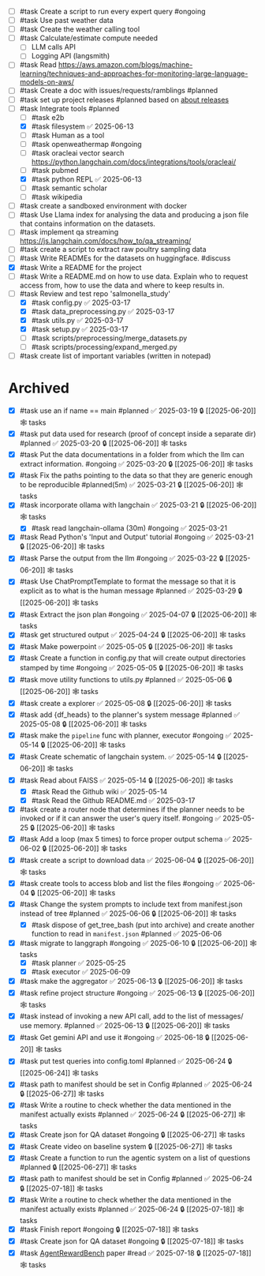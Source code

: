 - [ ] #task Create a script to run every expert query #ongoing
- [ ] #task Use past weather data
- [ ] #task Create the weather calling tool
- [ ] #task Calculate/estimate compute needed 
	- [ ] LLM calls API
	- [ ] Logging API (langsmith)
- [ ] #task Read https://aws.amazon.com/blogs/machine-learning/techniques-and-approaches-for-monitoring-large-language-models-on-aws/
- [ ] #task Create a doc with issues/requests/ramblings #planned
- [ ] #task set up project releases #planned based on [about releases](https://docs.github.com/en/repositories/releasing-projects-on-github/about-releases)
- [ ] #task Integrate tools #planned
	- [ ] #task e2b
	- [x] #task filesystem ✅ 2025-06-13
	- [ ] #task Human as a tool
	- [ ] #task openweathermap #ongoing
	- [ ] #task oracleai vector search https://python.langchain.com/docs/integrations/tools/oracleai/
	- [ ] #task pubmed
	- [x] #task python REPL ✅ 2025-06-13
	- [ ] #task semantic scholar
	- [ ] #task wikipedia
- [ ] #task create a sandboxed environment with docker
- [ ] #task Use Llama index for analysing the data and producing a json file that contains information on the datasets. 
- [ ] #task implement qa streaming https://js.langchain.com/docs/how_to/qa_streaming/
- [ ] #task create a script to extract raw poultry sampling data
- [ ] #task Write READMEs for the datasets on huggingface. #discuss
- [x] #task Write a README for the project 
- [ ] #task Write a README.md on how to use data. Explain who to request access from, how to use the data and where to keep results in.
- [ ] #task Review and test repo 'salmonella_study'
	- [x] #task config.py ✅ 2025-03-17
	- [x] #task data_preprocessing.py ✅ 2025-03-17
	- [x] #task utils.py ✅ 2025-03-17
	- [x] #task setup.py ✅ 2025-03-17
	- [ ] #task scripts/preprocessing/merge_datasets.py
	- [ ] #task scripts/processing/expand_merged.py
- [ ] #task create list of important variables (written in notepad)

# Archived

- [x] #task use an if name == main #planned ✅ 2025-03-19 🔒 [[2025-06-20]] 🕸️ tasks
- [x] #task put data used for research (proof of concept inside a separate dir) #planned ✅ 2025-03-20 🔒 [[2025-06-20]] 🕸️ tasks
- [x] #task Put the data documentations in a folder from which the llm can extract information. #ongoing ✅ 2025-03-20 🔒 [[2025-06-20]] 🕸️ tasks
- [x] #task Fix the paths pointing to the data so that they are generic enough to be reproducible #planned(5m) ✅ 2025-03-21 🔒 [[2025-06-20]] 🕸️ tasks
- [x] #task incorporate ollama with langchain ✅ 2025-03-21 🔒 [[2025-06-20]] 🕸️ tasks
	- [x] #task read langchain-ollama (30m) #ongoing ✅ 2025-03-21
- [x] #task Read Python's 'Input and Output' tutorial #ongoing ✅ 2025-03-21 🔒 [[2025-06-20]] 🕸️ tasks
- [x] #task Parse the output from the llm #ongoing ✅ 2025-03-22 🔒 [[2025-06-20]] 🕸️ tasks
- [x] #task Use ChatPromptTemplate to format the message so that it is explicit as to what is the human message #planned ✅ 2025-03-29 🔒 [[2025-06-20]] 🕸️ tasks
- [x] #task Extract the json plan #ongoing ✅ 2025-04-07 🔒 [[2025-06-20]] 🕸️ tasks
- [x] #task get structured output ✅ 2025-04-24 🔒 [[2025-06-20]] 🕸️ tasks
- [x] #task Make powerpoint ✅ 2025-05-05 🔒 [[2025-06-20]] 🕸️ tasks
- [x] #task Create a function in config.py that will create output directories stamped by time #ongoing ✅ 2025-05-05 🔒 [[2025-06-20]] 🕸️ tasks
- [x] #task move utility functions to utils.py #planned ✅ 2025-05-06 🔒 [[2025-06-20]] 🕸️ tasks
- [x] #task create a explorer ✅ 2025-05-08 🔒 [[2025-06-20]] 🕸️ tasks
- [x] #task add {df_heads} to the planner's system message #planned ✅ 2025-05-08 🔒 [[2025-06-20]] 🕸️ tasks
- [x] #task make the `pipeline` func with planner, executor #ongoing ✅ 2025-05-14 🔒 [[2025-06-20]] 🕸️ tasks
- [x] #task Create schematic of langchain system. ✅ 2025-05-14 🔒 [[2025-06-20]] 🕸️ tasks
- [x] #task Read about FAISS ✅ 2025-05-14 🔒 [[2025-06-20]] 🕸️ tasks
	- [x] #task Read the Github wiki ✅ 2025-05-14
	- [x] #task Read the Github README.md ✅ 2025-03-17
- [x] #task create a router node that determines if the planner needs to be invoked or if it can answer the user's query itself. #ongoing ✅ 2025-05-25 🔒 [[2025-06-20]] 🕸️ tasks
- [x] #task Add a loop (max 5 times) to force proper output schema ✅ 2025-06-02 🔒 [[2025-06-20]] 🕸️ tasks
- [x] #task create a script to download data ✅ 2025-06-04 🔒 [[2025-06-20]] 🕸️ tasks
- [x] #task create tools to access blob and list the files #ongoing ✅ 2025-06-04 🔒 [[2025-06-20]] 🕸️ tasks
- [x] #task Change the system prompts to include text from manifest.json instead of tree #planned ✅ 2025-06-06 🔒 [[2025-06-20]] 🕸️ tasks
	- [x] #task dispose of get_tree_bash (put into archive) and create another function to read in `manifest.json` #planned ✅ 2025-06-06
- [x] #task migrate to langgraph #ongoing ✅ 2025-06-10 🔒 [[2025-06-20]] 🕸️ tasks
	- [x] #task planner ✅ 2025-05-25
	- [x] #task executor ✅ 2025-06-09
- [x] #task make the aggregator ✅ 2025-06-13 🔒 [[2025-06-20]] 🕸️ tasks
- [x] #task refine project structure #ongoing ✅ 2025-06-13 🔒 [[2025-06-20]] 🕸️ tasks
- [x] #task instead of invoking a new API call, add to the list of messages/ use memory. #planned ✅ 2025-06-13 🔒 [[2025-06-20]] 🕸️ tasks
- [x] #task Get gemini API and use it #ongoing ✅ 2025-06-18 🔒 [[2025-06-20]] 🕸️ tasks
- [x] #task put test queries into config.toml #planned ✅ 2025-06-24 🔒 [[2025-06-24]] 🕸️ tasks
- [x] #task path to manifest should be set in Config #planned ✅ 2025-06-24 🔒 [[2025-06-27]] 🕸️ tasks
- [x] #task Write a routine to check whether the data mentioned in the manifest actually exists #planned ✅ 2025-06-24 🔒 [[2025-06-27]] 🕸️ tasks
- [x] #task Create json for QA dataset #ongoing 🔒 [[2025-06-27]] 🕸️ tasks
- [x] #task Create video on baseline system 🔒 [[2025-06-27]] 🕸️ tasks
- [x] #task Create a function to run the agentic system on a list of questions #planned 🔒 [[2025-06-27]] 🕸️ tasks
- [x] #task path to manifest should be set in Config #planned ✅ 2025-06-24 🔒 [[2025-07-18]] 🕸️ tasks
- [x] #task Write a routine to check whether the data mentioned in the manifest actually exists #planned ✅ 2025-06-24 🔒 [[2025-07-18]] 🕸️ tasks
- [x] #task Finish report #ongoing 🔒 [[2025-07-18]] 🕸️ tasks
- [x] #task Create json for QA dataset #ongoing 🔒 [[2025-07-18]] 🕸️ tasks
- [x] #task [AgentRewardBench](https://arxiv.org/pdf/2504.08942) paper #read ✅ 2025-07-18 🔒 [[2025-07-18]] 🕸️ tasks
